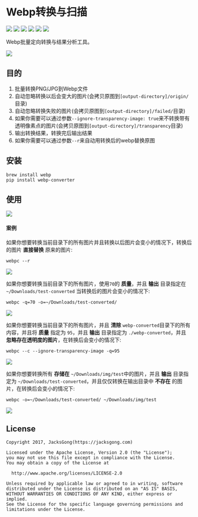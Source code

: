 # Webp转换与扫描

![](https://img.shields.io/badge/webp-batch%20converter-orange.svg)
![](https://img.shields.io/badge/webp-batch%20analytics-orange.svg)
![](https://img.shields.io/badge/license-Apache2-blue.svg)
[![](https://img.shields.io/badge/readme-English-blue.svg)](https://github.com/Jacksgong/webp-converter)
[![](https://img.shields.io/badge/readme-中文-blue.svg)](https://github.com/Jacksgong/webp-converter/blob/master/README-zh.md)
[![](https://img.shields.io/badge/pip-v4.0.1%20webp--converter-yellow.svg)](https://pypi.python.org/pypi/webp-converter)

Webp批量定向转换与结果分析工具。

![](https://github.com/Jacksgong/webp-converter/raw/master/arts/webp-converter.png)

## 目的

1. 批量转换PNG/JPG到Webp文件
2. 自动忽略转换以后会变大的图片(会拷贝原图到`[output-directory]/origin/`目录)
3. 自动忽略转换失败的图片(会拷贝原图到`[output-directory]/failed/`目录)
4. 如果你需要可以通过参数`--ignore-transparency-image: true`来不转换带有透明像素点的图片(会拷贝原图到`[output-directory]/transparency`目录)
5. 输出转换结果，转换完后输出结果
6. 如果你需要可以通过参数`--r`来自动用转换后的webp替换原图

## 安装

```shell
brew install webp
pip install webp-converter
```

## 使用

![](https://github.com/Jacksgong/webp-converter/raw/master/arts/help.png)

#### 案例

如果你想要转换当前目录下的所有图片并且转换以后图片会变小的情况下，转换后的图片 **直接替换** 原来的图片:

```shell
webpc --r
```

![](https://github.com/Jacksgong/webp-converter/raw/master/arts/demo-1.png)

如果你想要转换当前目录下的所有图片，使用`70`的 **质量**，并且 **输出** 目录指定在`~/Downloads/test-converted` 当转换后的图片会变小的情况下:

```shell
webpc -q=70 -o=~/Downloads/test-converted/
```

![](https://github.com/Jacksgong/webp-converter/raw/master/arts/demo-2.png)

如果你想要转换当前目录下的所有图片，并且 **清除** `webp-converted`目录下的所有内容，并且将 **质量** 指定为 `95`，并且 **输出** 目录指定为 `./webp-converted`，并且 **忽略存在透明度的图片**，在转换后会变小的情况下:

```shell
webpc --c --ignore-transparency-image -q=95
```
![](https://github.com/Jacksgong/webp-converter/raw/master/arts/demo-3.png)


如果你想要转换所有 **存储在** `~/Downloads/img/test`中的图片，并且 **输出** 目录指定为 `~/Downloads/test-converted`，并且仅仅转换在输出目录中 **不存在** 的图片，在转换后会变小的情况下:

```shell
webpc -o=~/Downloads/test-converted/ ~/Downloads/img/test
```

![](https://github.com/Jacksgong/webp-converter/raw/master/arts/demo-4.png)

## License

```
Copyright 2017, JacksGong(https://jacksgong.com)

Licensed under the Apache License, Version 2.0 (the "License");
you may not use this file except in compliance with the License.
You may obtain a copy of the License at

  http://www.apache.org/licenses/LICENSE-2.0

Unless required by applicable law or agreed to in writing, software
distributed under the License is distributed on an "AS IS" BASIS,
WITHOUT WARRANTIES OR CONDITIONS OF ANY KIND, either express or implied.
See the License for the specific language governing permissions and
limitations under the License.
```
